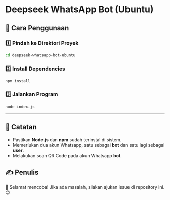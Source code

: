 # Deepseek WhatsApp Bot (Ubuntu)

## 📌 Cara Penggunaan

### 1️⃣ Pindah ke Direktori Proyek
```bash
cd deepseek-whatsapp-bot-ubuntu
```

### 2️⃣ Install Dependencies
```bash
npm install
```

### 3️⃣ Jalankan Program
```bash
node index.js
```

---

## 📢 Catatan
- Pastikan **Node.js** dan **npm** sudah terinstal di sistem.
- Memerlukan dua akun Whatsapp, satu sebagai **bot** dan satu lagi sebagai **user**.
- Melakukan scan QR Code pada akun Whatsapp **bot**.

## ✍️ Penulis

🚀 Selamat mencoba! Jika ada masalah, silakan ajukan issue di repository ini. 😊

